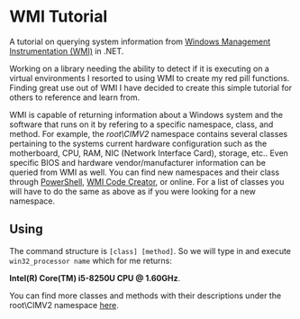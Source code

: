 # WMI Tutorial
A tutorial on querying system information from [Windows Management Instrumentation (WMI)](https://docs.microsoft.com/en-us/windows/desktop/wmisdk/wmi-start-page) in .NET.

Working on a library needing the ability to detect if it is executing on a virtual environments I resorted to using WMI to create my red pill functions. Finding great use out of WMI I have decided to create this simple tutorial for others to reference and learn from.

WMI is capable of returning information about a Windows system and the software that runs on it by refering to a specific namespace, class, and method. For example, the *root\CIMV2* namespace contains several classes pertaining to the systems current hardware configuration such as the motherboard, CPU, RAM, NIC (Network Interface Card), storage, etc.. Even specific BIOS and hardware vendor/manufacturer information can be queried from WMI as well. You can find new namespaces and their class through [PowerShell](https://www.powershellmagazine.com/2013/10/18/pstip-list-all-wmi-namespaces-on-a-system/), [WMI Code Creator](https://www.microsoft.com/en-us/download/details.aspx?id=8572), or online. For a list of classes you will have to do the same as above as if you were looking for a new namespace.

## Using
The command structure is `[class] [method]`. So we will type in and execute `win32_processor name` which for me returns:

**Intel(R) Core(TM) i5-8250U CPU @ 1.60GHz**.

You can find more classes and methods with their descriptions under the root\CIMV2 namespace [here](https://docs.microsoft.com/en-us/windows/desktop/cimwin32prov/computer-system-hardware-classes).
